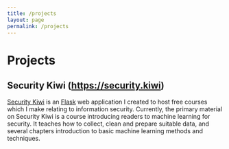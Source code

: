 ```yaml
---
title: /projects
layout: page
permalink: /projects
---
```


# Projects

## Security Kiwi (https://security.kiwi)

<a href="" target="_blank">Security Kiwi</a> is an <a href="https://flask.palletsprojects.com/en/2.1.x/" target="_blank">Flask</a> web application I created to host free courses which I make relating to information security. Currently, the primary material on Security Kiwi is a course introducing readers to machine learning for security. It teaches how to collect, clean and prepare suitable data, and several chapters introduction to basic machine learning methods and techniques. 
